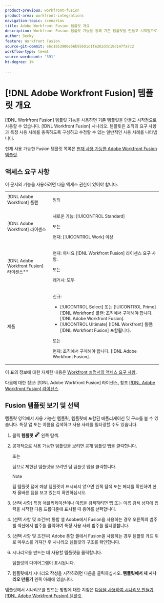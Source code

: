 ```yaml
---
product-previous: workfront-fusion
product-area: workfront-integrations
navigation-topic: scenarios
title: Adobe Workfront Fusion 템플릿 개요
description: Workfront Fusion 템플릿 기능을 통해 기존 템플릿을 만들고 시작점으로 사용할 수 있습니다. [!DNL Workfront Fusion] 시나리오.
author: Becky
feature: Workfront Fusion
source-git-commit: ebc1853906e56b95601c1fe202ddc19d147fa7c2
workflow-type: tm+mt
source-wordcount: '391'
ht-degree: 1%

---
```


# [!DNL Adobe Workfront Fusion] 템플릿 개요

[!DNL Workfront Fusion] 템플릿 기능을 사용하면 기존 템플릿을 만들고 시작점으로 사용할 수 있습니다. [!DNL Workfront Fusion] 시나리오. 템플릿은 조직의 요구 사항과 특정 사용 사례를 충족하도록 구성하고 수정할 수 있는 일반적인 사용 사례를 나타냅니다.

현재 사용 가능한 Fusion 템플릿 목록은 [현재 사용 가능한 Adobe Workfront Fusion 템플릿](/help/quicksilver/workfront-fusion/scenarios/templates/currently-available-fusion-templates.md).

## 액세스 요구 사항

이 문서의 기능을 사용하려면 다음 액세스 권한이 있어야 합니다.

<table style="table-layout:auto"> 
 <col>  
 <col>  
 <tbody>  
  <tr>  
   <td role="rowheader">[!DNL Adobe Workfront] 플랜</td>  
   <td> <p>임의</p> </td>  
  </tr>  
  <tr data-mc-conditions="">  
   <td role="rowheader">[!DNL Adobe Workfront] 라이센스</td>  
   <td> <p>새로운 기능: [!UICONTROL Standard]</p><p>또는</p><p>현재: [!UICONTROL Work] 이상</p> </td>  
  </tr>  
  <tr>  
   <td role="rowheader">[!DNL Adobe Workfront Fusion] 라이센스**</td>  
   <td> 
   <p>현재: 아니요 [!DNL Workfront Fusion] 라이센스 요구 사항.</p> 
   <p>또는</p> 
   <p>레거시: 모두 </p> 
   </td>  
  </tr>  
  <tr>  
   <td role="rowheader">제품</td>  
   <td> 
   <p>신규:</p> <ul><li>[!UICONTROL Select] 또는 [!UICONTROL Prime] [!DNL Workfront] 플랜: 조직에서 구매해야 합니다. [!DNL Adobe Workfront Fusion].</li><li>[!UICONTROL Ultimate] [!DNL Workfront] 플랜: [!DNL Workfront Fusion] 포함됩니다.</li></ul> 
   <p>또는</p> 
   <p>현재: 조직에서 구매해야 합니다. [!DNL Adobe Workfront Fusion].</p> 
   </td>  
  </tr> 
 </tbody>  
</table>

이 표의 정보에 대한 자세한 내용은 [Workfront 설명서의 액세스 요구 사항](/help/quicksilver/administration-and-setup/add-users/access-levels-and-object-permissions/access-level-requirements-in-documentation.md).

다음에 대한 정보: [!DNL Adobe Workfront Fusion] 라이센스, 참조 [[!DNL Adobe Workfront Fusion] 라이선스](/help/quicksilver/workfront-fusion/get-started/license-automation-vs-integration.md).

## Fusion 템플릿 보기 및 선택

템플릿 영역에서 사용 가능한 템플릿, 템플릿에 포함된 애플리케이션 및 구조를 볼 수 있습니다. 특정 앱 또는 이름을 검색하고 사용 사례를 필터링할 수도 있습니다.

1. 클릭 **템플릿** ![템플릿 아이콘](assets/fusion-template-icon.png) 왼쪽 탐색.
1. 공개적으로 사용 가능한 템플릿을 보려면 공개 템플릿 탭을 클릭합니다.

   또는

   팀으로 제한된 템플릿을 보려면 팀 템플릿 탭을 클릭합니다.

   >[!NOTE]
   >
   >팀 템플릿 탭에 예상 템플릿이 표시되지 않으면 왼쪽 탐색 또는 헤더를 확인하여 현재 올바른 팀을 보고 있는지 확인하십시오.
1. (선택 사항) 특정 애플리케이션이나 이름을 검색하려면 앱 또는 이름 검색 상자에 입력을 시작한 다음 드롭다운에 표시될 때 용어를 선택합니다.
1. (선택 사항 및 조건부) 통합 셸 Adobe에서 Fusion을 사용하는 경우 오른쪽의 범주별 섹션에서 범주를 클릭하여 특정 사용 사례 범주를 필터링합니다.
1. (선택 사항 및 조건부) Adobe 통합 셸에서 Fusion을 사용하는 경우 템플릿 카드 위로 마우스를 가져간 후 시나리오 템플릿의 구조를 확인합니다.
1. 시나리오를 만드는 데 사용할 템플릿을 클릭합니다.

   템플릿의 다이어그램이 표시됩니다.

1. 템플릿에서 시나리오 작성을 시작하려면 다음을 클릭하십시오. **템플릿에서 새 시나리오 만들기** 왼쪽 아래에 있습니다.

템플릿에서 시나리오를 만드는 방법에 대한 지침은 [다음을 사용하여 시나리오 만들기 [!DNL Adobe Workfront Fusion] 템플릿](/help/quicksilver/workfront-fusion/scenarios/templates/create-scenarios-with-fusion-templates.md).
